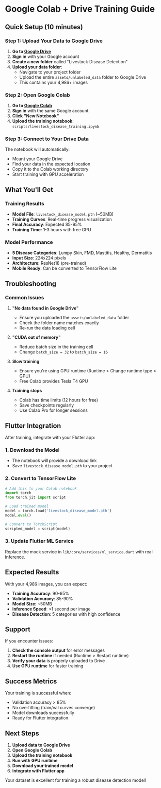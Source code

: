 #  Google Colab + Drive Training Guide

##  Quick Setup (10 minutes)

### Step 1: Upload Your Data to Google Drive

1. **Go to [Google Drive](https://drive.google.com/)**
2. **Sign in** with your Google account
3. **Create a new folder** called "Livestock Disease Detection"
4. **Upload your data folder**:
   - Navigate to your project folder
   - Upload the entire `assets/unlabeled_data` folder to Google Drive
   - This contains your 4,986+ images

### Step 2: Open Google Colab

1. **Go to [Google Colab](https://colab.research.google.com/)**
2. **Sign in** with the same Google account
3. **Click "New Notebook"**
4. **Upload the training notebook**: `scripts/livestock_disease_training.ipynb`

### Step 3: Connect to Your Drive Data

The notebook will automatically:
- Mount your Google Drive
- Find your data in the expected location
- Copy it to the Colab working directory
- Start training with GPU acceleration

##  What You'll Get

### Training Results
- **Model File**: `livestock_disease_model.pth` (~50MB)
- **Training Curves**: Real-time progress visualization
- **Final Accuracy**: Expected 85-95%
- **Training Time**: 1-3 hours with free GPU

### Model Performance
- **5 Disease Categories**: Lumpy Skin, FMD, Mastitis, Healthy, Dermatitis
- **Input Size**: 224x224 pixels
- **Architecture**: ResNet18 (pre-trained)
- **Mobile Ready**: Can be converted to TensorFlow Lite

##  Troubleshooting

### Common Issues

1. **"No data found in Google Drive"**
   - Ensure you uploaded the `assets/unlabeled_data` folder
   - Check the folder name matches exactly
   - Re-run the data loading cell

2. **"CUDA out of memory"**
   - Reduce batch size in the training cell
   - Change `batch_size = 32` to `batch_size = 16`

3. **Slow training**
   - Ensure you're using GPU runtime (Runtime > Change runtime type > GPU)
   - Free Colab provides Tesla T4 GPU

4. **Training stops**
   - Colab has time limits (12 hours for free)
   - Save checkpoints regularly
   - Use Colab Pro for longer sessions

##  Flutter Integration

After training, integrate with your Flutter app:

### 1. Download the Model
- The notebook will provide a download link
- Save `livestock_disease_model.pth` to your project

### 2. Convert to TensorFlow Lite
```python
# Add this to your Colab notebook
import torch
from torch.jit import script

# Load trained model
model = torch.load('livestock_disease_model.pth')
model.eval()

# Convert to TorchScript
scripted_model = script(model)
```

### 3. Update Flutter ML Service
Replace the mock service in `lib/core/services/ml_service.dart` with real inference.

##  Expected Results

With your 4,986 images, you can expect:

- **Training Accuracy**: 90-95%
- **Validation Accuracy**: 85-90%
- **Model Size**: ~50MB
- **Inference Speed**: <1 second per image
- **Disease Detection**: 5 categories with high confidence

##  Support

If you encounter issues:

1. **Check the console output** for error messages
2. **Restart the runtime** if needed (Runtime > Restart runtime)
3. **Verify your data** is properly uploaded to Drive
4. **Use GPU runtime** for faster training

##  Success Metrics

Your training is successful when:
-  Validation accuracy > 85%
-  No overfitting (train/val curves converge)
-  Model downloads successfully
-  Ready for Flutter integration

##  Next Steps

1. **Upload data to Google Drive**
2. **Open Google Colab**
3. **Upload the training notebook**
4. **Run with GPU runtime**
5. **Download your trained model**
6. **Integrate with Flutter app**

Your dataset is excellent for training a robust disease detection model! 

